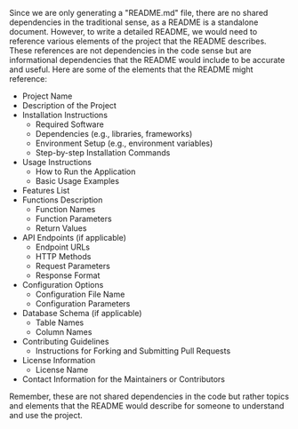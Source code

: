 Since we are only generating a "README.md" file, there are no shared dependencies in the traditional sense, as a README is a standalone document. However, to write a detailed README, we would need to reference various elements of the project that the README describes. These references are not dependencies in the code sense but are informational dependencies that the README would include to be accurate and useful. Here are some of the elements that the README might reference:

- Project Name
- Description of the Project
- Installation Instructions
  - Required Software
  - Dependencies (e.g., libraries, frameworks)
  - Environment Setup (e.g., environment variables)
  - Step-by-step Installation Commands
- Usage Instructions
  - How to Run the Application
  - Basic Usage Examples
- Features List
- Functions Description
  - Function Names
  - Function Parameters
  - Return Values
- API Endpoints (if applicable)
  - Endpoint URLs
  - HTTP Methods
  - Request Parameters
  - Response Format
- Configuration Options
  - Configuration File Name
  - Configuration Parameters
- Database Schema (if applicable)
  - Table Names
  - Column Names
- Contributing Guidelines
  - Instructions for Forking and Submitting Pull Requests
- License Information
  - License Name
- Contact Information for the Maintainers or Contributors

Remember, these are not shared dependencies in the code but rather topics and elements that the README would describe for someone to understand and use the project.